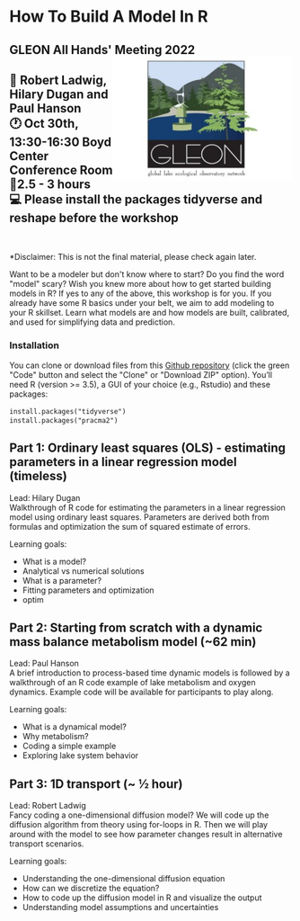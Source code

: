 # How To Build A Model In R
GLEON All Hands' Meeting 2022<br />
<a href="url"><img src="gleon.JPG" align="right" height="220" width="320" ></a>
-----

:busts_in_silhouette: Robert Ladwig, Hilary Dugan and Paul Hanson<br />
:clock1: Oct 30th, 13:30-16:30 Boyd Center Conference Room <br />
:speech_balloon:2.5 - 3 hours <br />
:computer: Please install the packages **tidyverse** and **reshape** before the workshop
-----

<br />


*Disclaimer: This is not the final material, please check again later.

Want to be a modeler but don't know where to start? Do you find the word "model" scary? Wish you knew more about how to get started building models in R? If yes to any of the above, this workshop is for you. If you already have some R basics under your belt, we aim to add modeling to your R skillset. Learn what models are and how models are built, calibrated, and used for simplifying data and prediction.

### Installation
You can clone or download files from this [Github repository](https://github.com/LimnoDataScience/HowToBuildAModelInR) (click the green "Code" button and select the "Clone" or "Download ZIP" option).
  You’ll need R (version >= 3.5), a GUI of your choice (e.g., Rstudio) and these packages:
  ```
  install.packages("tidyverse")
  install.packages("pracma2")
  ```

## Part 1: Ordinary least squares (OLS) - estimating parameters in a linear regression model (timeless)
Lead: Hilary Dugan<br />
Walkthrough of R code for estimating the parameters in a linear regression model using ordinary least squares. Parameters are derived both from formulas and optimization the sum of squared estimate of errors.

Learning goals: 
- What is a model? 
- Analytical vs numerical solutions
- What is a parameter? 
- Fitting parameters and optimization
- optim

## Part 2: Starting from scratch with a dynamic mass balance metabolism model (~62 min)
Lead: Paul Hanson <br />
A brief introduction to process-based time dynamic models is followed by a walkthrough of an R code example of lake metabolism and oxygen dynamics. Example code will be available for participants to play along.

Learning goals: 
- What is a dynamical model? 
- Why metabolism?
- Coding a simple example 
- Exploring lake system behavior

## Part 3: 1D transport (~ ½ hour)
Lead: Robert Ladwig <br />
Fancy coding a one-dimensional diffusion model? We will code up the diffusion algorithm from theory using for-loops in R. Then we will play around with the model to see how parameter changes result in alternative transport scenarios. 

Learning goals:
- Understanding the one-dimensional diffusion equation
- How can we discretize the equation?
- How to code up the diffusion model in R and visualize the output
- Understanding model assumptions and uncertainties

